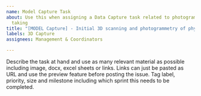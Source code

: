 ```yaml
---
name: Model Capture Task
about: Use this when assigning a Data Capture task related to photogrammetry or photo
  taking
title: "[MODEL Capture] - Initial 3D scanning and photogrammetry of physical artifacts"
labels: 3D Capture
assignees: Management & Coordinators

---
```


Describe the task at hand and use as many relevant material as possible including image, docx, excel sheets or links. Links can just be pasted as URL and use the preview feature before posting the issue. Tag label, priority, size and milestone including which sprint this needs to be completed.
